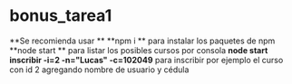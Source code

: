 # bonus_tarea1
**Se recomienda usar **
**npm i **
para instalar los paquetes de npm
**node start **
para listar los posibles cursos por consola
**node start inscribir -i=2 -n="Lucas" -c=102049**
para inscribir por ejemplo el curso con id 2 agregando nombre de usuario y cédula